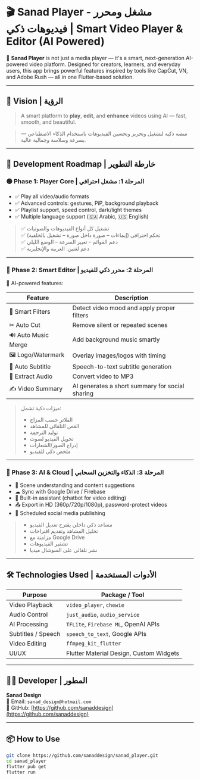 # 🎬 Sanad Player - مشغل ومحرر فيديوهات ذكي | Smart Video Player & Editor (AI Powered)

🚀 **Sanad Player** is not just a media player — it's a smart, next-generation AI-powered video platform. Designed for creators, learners, and everyday users, this app brings powerful features inspired by tools like CapCut, VN, and Adobe Rush — all in one Flutter-based solution.

---

## 📌 Vision | الرؤية

> A smart platform to **play**, **edit**, and **enhance** videos using AI — fast, smooth, and beautiful.

> منصة ذكية لتشغيل وتحرير وتحسين الفيديوهات باستخدام الذكاء الاصطناعي — بسرعة وسلاسة وجمالية عالية.

---

## 🧭 Development Roadmap | خارطة التطوير

### 🟢 Phase 1: Player Core | المرحلة 1: مشغل احترافي

- ✅ Play all video/audio formats
- ✅ Advanced controls: gestures, PiP, background playback
- ✅ Playlist support, speed control, dark/light themes
- ✅ Multiple language support (🇸🇦 Arabic, 🇺🇸 English)

> ✅ تشغيل كل أنواع الفيديوهات والصوتيات  
> ✅ تحكم احترافي (إيماءات – صورة داخل صورة – تشغيل بالخلفية)  
> ✅ دعم القوائم – تغيير السرعة – الوضع الليلي  
> ✅ دعم لغتين: العربية والإنجليزية

---

### 🔵 Phase 2: Smart Editor | المرحلة 2: محرر ذكي للفيديو

🧠 AI-powered features:

| Feature                 | Description                                                                 |
|------------------------|-----------------------------------------------------------------------------|
| 🎨 Smart Filters        | Detect video mood and apply proper filters                                  |
| ✂ Auto Cut             | Remove silent or repeated scenes                                            |
| 🔊 Auto Music Merge     | Add background music smartly                                                |
| 🖼 Logo/Watermark       | Overlay images/logos with timing                                            |
| 🔡 Auto Subtitle        | Speech-to-text subtitle generation                                          |
| 🔁 Extract Audio        | Convert video to MP3                                                        |
| ✍ Video Summary         | AI generates a short summary for social sharing                            |

> ميزات ذكية تشمل:
> - الفلاتر حسب المزاج
> - القص التلقائي للمشاهد
> - توليد الترجمة
> - تحويل الفيديو لصوت
> - إدراج الصور/الشعارات
> - ملخص ذكي للفيديو

---

### 🔴 Phase 3: AI & Cloud | المرحلة 3: الذكاء والتخزين السحابي

- 🤖 Scene understanding and content suggestions
- ☁ Sync with Google Drive / Firebase
- 🧠 Built-in assistant (chatbot for video editing)
- 📤 Export in HD (360p/720p/1080p), password-protect videos
- 🔁 Scheduled social media publishing

> - مساعد ذكي داخلي يقترح تعديل الفيديو
> - تحليل المشاهد وتقديم اقتراحات
> - مزامنة مع Google Drive
> - تشفير الفيديوهات
> - نشر تلقائي على السوشال ميديا

---

## 🛠 Technologies Used | الأدوات المستخدمة

| Purpose                  | Package / Tool                         |
|--------------------------|----------------------------------------|
| Video Playback           | `video_player`, `chewie`               |
| Audio Control            | `just_audio`, `audio_service`          |
| AI Processing            | `TFLite`, `Firebase ML`, OpenAI APIs   |
| Subtitles / Speech       | `speech_to_text`, Google APIs          |
| Video Editing            | `ffmpeg_kit_flutter`                   |
| UI/UX                    | Flutter Material Design, Custom Widgets |

---

## 🧑‍💻 Developer | المطور

**Sanad Design**  
📧 Email: `sanad_design@hotmail.com`  
🔗 GitHub: [https://github.com/sanaddesign](https://github.com/sanaddesign)

---

## 📦 How to Use

```bash
git clone https://github.com/sanaddesign/sanad_player.git
cd sanad_player
flutter pub get
flutter run
